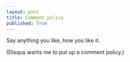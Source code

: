 ```yaml
---
layout: post
title: Comment policy
published: True
---
```

Say anything you like, how you like it.

(Disqus wants me to put up a comment policy.)